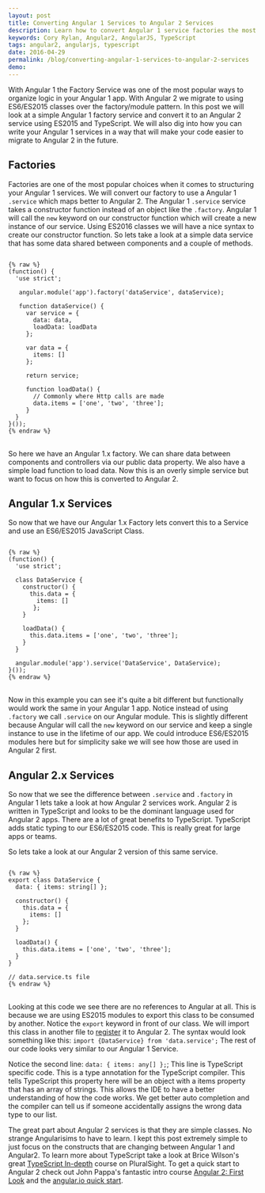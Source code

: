 ```yaml
---
layout: post
title: Converting Angular 1 Services to Angular 2 Services
description: Learn how to convert Angular 1 service factories the most common Angular 1 service pattern to Angular 2 services.
keywords: Cory Rylan, Angular2, AngularJS, TypeScript
tags: angular2, angularjs, typescript
date: 2016-04-29
permalink: /blog/converting-angular-1-services-to-angular-2-services
demo:
---
```


With Angular 1 the Factory Service was one of the most popular ways to organize logic in your Angular 1 app. 
With Angular 2 we migrate to using ES6/ES2015 classes over the factory/module pattern. In this post
we will look at a simple Angular 1 factory service and convert it to an Angular 2 service using ES2015 and TypeScript.
We will also dig into how you can write your Angular 1 services in a way that will make your code easier to migrate to 
Angular 2 in the future. 

## Factories

Factories are one of the most popular choices when it comes to structuring your Angular 1 services. We will convert our 
factory to use a Angular 1 `.service` which maps better to Angular 2. The Angular 1 `.service` service takes a constructor 
function instead of an object like the `.factory`. Angular 1 will call the `new` keyword on our constructor
function which will create a new instance of our service. Using ES2016 classes we will have a nice syntax to create our 
constructor function. So lets take a look at a simple data service that has some data shared between components and a couple
of methods.

<pre class="language-javascript">
<code>
{% raw %}
(function() {
  'use strict';

   angular.module('app').factory('dataService', dataService);

   function dataService() {
     var service = {
       data: data,
       loadData: loadData
     };
        
     var data = {
       items: []
     };

     return service;

     function loadData() {
       // Commonly where Http calls are made
       data.items = ['one', 'two', 'three'];
     }
  }
}());
{% endraw %}
</code>
</pre>

So here we have an Angular 1.x factory. We can share data between components and controllers via our public data property. 
We also have a simple load function to load data. Now this is an overly simple service but want to focus on how 
this is converted to Angular 2.

## Angular 1.x Services

So now that we have our Angular 1.x Factory lets convert this to a Service and use an ES6/ES2015 JavaScript Class. 

<pre class="language-javascript">
<code>
{% raw %}
(function() {
  'use strict';

  class DataService {
    constructor() {
      this.data = {
        items: []
       };
    }

    loadData() {
      this.data.items = ['one', 'two', 'three'];
    }
  }

  angular.module('app').service('DataService', DataService);
}());
{% endraw %}
</code>
</pre>

Now in this example you can see it's quite a bit different but functionally would work the same in your Angular 1 app. 
Notice instead of using `.factory` we call `.service` on our Angular module. This is slightly different because Angular 
will call the `new` keyword on our service and keep a single instance to use in the lifetime of our app. We could introduce 
ES6/ES2015 modules here but for simplicity sake we will see how those are used in Angular 2 first.

## Angular 2.x Services

So now that we see the difference between `.service` and `.factory` in Angular 1 lets take a look at how Angular 2 services
work. Angular 2 is written in TypeScript and looks to be the dominant language used for Angular 2 apps. There are a lot
of great benefits to TypeScript. TypeScript adds static typing to our ES6/ES2015 code. This is really great for large apps or 
teams.

So lets take a look at our Angular 2 version of this same service.

<pre class="language-javascript">
<code>
{% raw %}
export class DataService {
  data: { items: string[] };
	
  constructor() {
    this.data = {
      items: []
    };
  }

  loadData() {
    this.data.items = ['one', 'two', 'three'];
  }
}

// data.service.ts file
{% endraw %}
</code>
</pre>

Looking at this code we see there are no references to Angular at all. This is because we are using ES2015 modules 
to export this class to be consumed by another. Notice the `export` keyword in front of our class. We will import
this class in another file to [register](https://angular.io/docs/ts/latest/api/platform/browser/bootstrap-function.html) 
it to Angular 2. The syntax would look something like this: `import {DataService} from 'data.service';` The rest of our code looks very similar to our Angular 1 Service. 

Notice the second line: `data: { items: any[] };`; This line is TypeScript specific code. This is a type annotation 
for the TypeScript compiler. This tells TypeScript this property here will be an object with a items 
property that has an array of strings. This allows the IDE to have a better understanding of how the code works. We get better auto completion
and the compiler can tell us if someone accidentally assigns the wrong data type to our list. 

The great part about Angular 2 services is that they are simple classes. No strange Angularisims to have to learn. 
I kept this post extremely simple to just focus on the constructs that are changing between Angular 1 and Angular2.
To learn more about TypeScript take a look at Brice Wilson's great [TypeScript In-depth](https://www.pluralsight.com/courses/typescript-in-depth) 
course on PluralSight. To get a quick start to Angular 2 check out John Pappa's fantastic intro course [Angular 2: First Look](https://www.pluralsight.com/courses/angular-2-first-look)
and the [angular.io quick start](https://angular.io/docs/ts/latest/quickstart.html).
